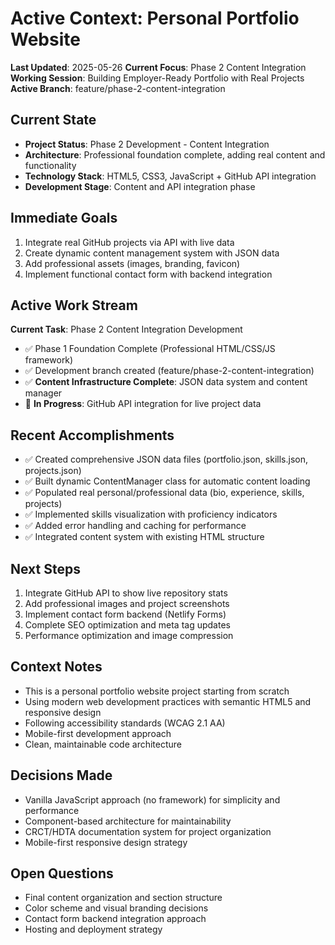 # Active Context: Personal Portfolio Website

**Last Updated**: 2025-05-26
**Current Focus**: Phase 2 Content Integration
**Working Session**: Building Employer-Ready Portfolio with Real Projects
**Active Branch**: feature/phase-2-content-integration

## Current State
- **Project Status**: Phase 2 Development - Content Integration
- **Architecture**: Professional foundation complete, adding real content and functionality
- **Technology Stack**: HTML5, CSS3, JavaScript + GitHub API integration
- **Development Stage**: Content and API integration phase

## Immediate Goals
1. Integrate real GitHub projects via API with live data
2. Create dynamic content management system with JSON data
3. Add professional assets (images, branding, favicon)
4. Implement functional contact form with backend integration

## Active Work Stream
**Current Task**: Phase 2 Content Integration Development
- ✅ Phase 1 Foundation Complete (Professional HTML/CSS/JS framework)
- ✅ Development branch created (feature/phase-2-content-integration)
- ✅ **Content Infrastructure Complete**: JSON data system and content manager
- 🔄 **In Progress**: GitHub API integration for live project data

## Recent Accomplishments
- ✅ Created comprehensive JSON data files (portfolio.json, skills.json, projects.json)
- ✅ Built dynamic ContentManager class for automatic content loading
- ✅ Populated real personal/professional data (bio, experience, skills, projects)
- ✅ Implemented skills visualization with proficiency indicators
- ✅ Added error handling and caching for performance
- ✅ Integrated content system with existing HTML structure

## Next Steps  
1. Integrate GitHub API to show live repository stats
2. Add professional images and project screenshots
3. Implement contact form backend (Netlify Forms)
4. Complete SEO optimization and meta tag updates
5. Performance optimization and image compression

## Context Notes
- This is a personal portfolio website project starting from scratch
- Using modern web development practices with semantic HTML5 and responsive design
- Following accessibility standards (WCAG 2.1 AA)
- Mobile-first development approach
- Clean, maintainable code architecture

## Decisions Made
- Vanilla JavaScript approach (no framework) for simplicity and performance
- Component-based architecture for maintainability
- CRCT/HDTA documentation system for project organization
- Mobile-first responsive design strategy

## Open Questions
- Final content organization and section structure
- Color scheme and visual branding decisions
- Contact form backend integration approach
- Hosting and deployment strategy
